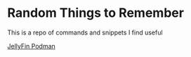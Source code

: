 # Random Things to Remember

This is a repo of commands and snippets I find useful

[JellyFin Podman](Jellyfin-podman.md)
